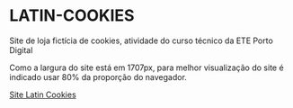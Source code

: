 # LATIN-COOKIES
Site de loja fictícia de cookies, atividade do curso técnico da ETE Porto Digital

Como a largura do site está em 1707px, para melhor visualização do site é indicado usar 80% da proporção do navegador.

<a href="https://gabriel-meiki.github.io/LATIN-COOKIES/"> Site Latin Cookies</a>

